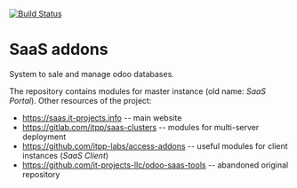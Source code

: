 [![Build Status](https://travis-ci.com/it-projects-llc/saas-addons.svg?branch=13.0)](https://travis-ci.com/it-projects-llc/saas-addons)

# SaaS addons

System to sale and manage odoo databases.

The repository contains modules for master instance (old name: *SaaS Portal*). Other resources of the project:

* https://saas.it-projects.info -- main website
* https://gitlab.com/itpp/saas-clusters -- modules for multi-server deployment
* https://github.com/itpp-labs/access-addons -- useful modules for client instances (*SaaS Client*)
* https://github.com/it-projects-llc/odoo-saas-tools -- abandoned original repository
